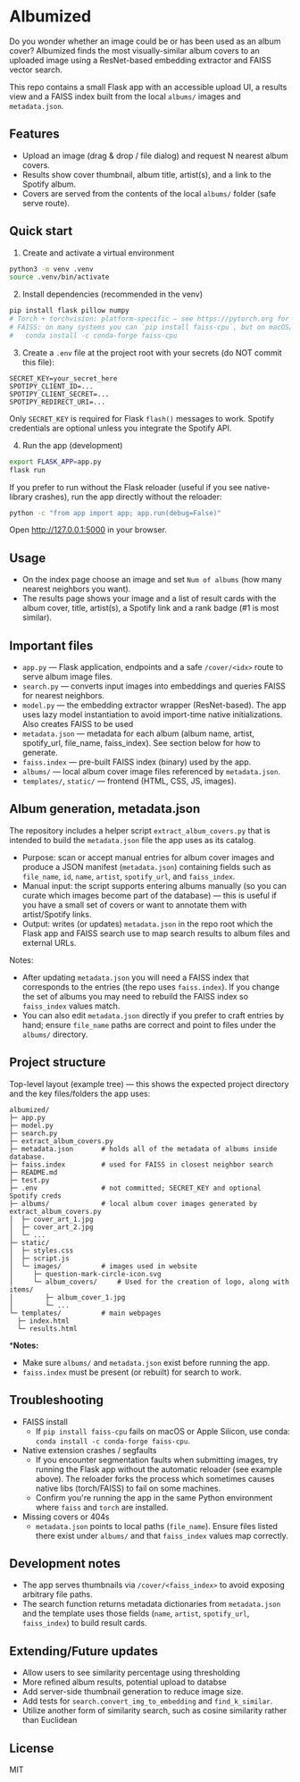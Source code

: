 # Albumized

Do you wonder whether an image could be or has been used as an album cover? Albumized finds the most visually-similar album covers to an uploaded image using a ResNet-based embedding extractor and FAISS vector search.

This repo contains a small Flask app with an accessible upload UI, a results view and a FAISS index built from the local `albums/` images and `metadata.json`.

## Features
- Upload an image (drag & drop / file dialog) and request N nearest album covers.
- Results show cover thumbnail, album title, artist(s), and a link to the Spotify album.
- Covers are served from the contents of the local `albums/` folder (safe serve route).

## Quick start
1. Create and activate a virtual environment

```bash
python3 -m venv .venv
source .venv/bin/activate
```

2. Install dependencies (recommended in the venv)

```bash
pip install flask pillow numpy
# Torch + torchvision: platform-specific — see https://pytorch.org for an appropriate command
# FAISS: on many systems you can `pip install faiss-cpu`, but on macOS/Apple Silicon you may need conda:
#   conda install -c conda-forge faiss-cpu
```

3. Create a `.env` file at the project root with your secrets (do NOT commit this file):

```
SECRET_KEY=your_secret_here
SPOTIPY_CLIENT_ID=...
SPOTIPY_CLIENT_SECRET=...
SPOTIPY_REDIRECT_URI=...
```

Only `SECRET_KEY` is required for Flask `flash()` messages to work. Spotify credentials are optional unless you integrate the Spotify API.

4. Run the app (development)

```bash
export FLASK_APP=app.py
flask run
```

If you prefer to run without the Flask reloader (useful if you see native-library crashes), run the app directly without the reloader:

```bash
python -c "from app import app; app.run(debug=False)"
```

Open http://127.0.0.1:5000 in your browser.

## Usage
- On the index page choose an image and set `Num of albums` (how many nearest neighbors you want).
- The results page shows your image and a list of result cards with the album cover, title, artist(s), a Spotify link and a rank badge (#1 is most similar).

## Important files
- `app.py` — Flask application, endpoints and a safe `/cover/<idx>` route to serve album image files.
- `search.py` — converts input images into embeddings and queries FAISS for nearest neighbors.
- `model.py` — the embedding extractor wrapper (ResNet-based). The app uses lazy model instantiation to avoid import-time native initializations. Also creates FAISS to be used
- `metadata.json` — metadata for each album (album name, artist, spotify_url, file_name, faiss_index). See section below for how to generate.
- `faiss.index` — pre-built FAISS index (binary) used by the app.
- `albums/` — local album cover image files referenced by `metadata.json`.
- `templates/`, `static/` — frontend (HTML, CSS, JS, images).

## Album generation, metadata.json
The repository includes a helper script `extract_album_covers.py` that is intended to build the `metadata.json` file the app uses as its catalog.

- Purpose: scan or accept manual entries for album cover images and produce a JSON manifest (`metadata.json`) containing fields such as `file_name`, `id`, `name`, `artist`, `spotify_url`, and `faiss_index`.
- Manual input: the script supports entering albums manually (so you can curate which images become part of the database) — this is useful if you have a small set of covers or want to annotate them with artist/Spotify links.
- Output: writes (or updates) `metadata.json` in the repo root which the Flask app and FAISS search use to map search results to album files and external URLs.

Notes:
- After updating `metadata.json` you will need a FAISS index that corresponds to the entries (the repo uses `faiss.index`). If you change the set of albums you may need to rebuild the FAISS index so `faiss_index` values match.
- You can also edit `metadata.json` directly if you prefer to craft entries by hand; ensure `file_name` paths are correct and point to files under the `albums/` directory.

## Project structure
Top-level layout (example tree) — this shows the expected project directory and the key files/folders the app uses:

```
albumized/
├─ app.py
├─ model.py
├─ search.py
├─ extract_album_covers.py
├─ metadata.json       # holds all of the metadata of albums inside database.
├─ faiss.index         # used for FAISS in closest neighbor search 
├─ README.md
├─ test.py
├─ .env                # not committed; SECRET_KEY and optional Spotify creds
├─ albums/             # local album cover images generated by extract_album_covers.py
│  ├─ cover_art_1.jpg
│  ├─ cover_art_2.jpg
│  └─ ...
├─ static/ 
│  ├─ styles.css
│  ├─ script.js
│  └─ images/          # images used in website 
│     ├─ question-mark-circle-icon.svg
│     └─ album_covers/     # Used for the creation of logo, along with items/
│        ├─ album_cover_1.jpg
│        └─ ...
└─ templates/          # main webpages 
  ├─ index.html
  └─ results.html
```

***Notes:**
- Make sure `albums/` and `metadata.json` exist before running the app.
- `faiss.index` must be present (or rebuilt) for search to work.

## Troubleshooting
- FAISS install
  - If `pip install faiss-cpu` fails on macOS or Apple Silicon, use conda: `conda install -c conda-forge faiss-cpu`.
- Native extension crashes / segfaults
  - If you encounter segmentation faults when submitting images, try running the Flask app without the automatic reloader (see example above). The reloader forks the process which sometimes causes native libs (torch/FAISS) to fail on some machines.
  - Confirm you're running the app in the same Python environment where `faiss` and `torch` are installed.
- Missing covers or 404s
  - `metadata.json` points to local paths (`file_name`). Ensure files listed there exist under `albums/` and that `faiss_index` values map correctly.

## Development notes
- The app serves thumbnails via `/cover/<faiss_index>` to avoid exposing arbitrary file paths.
- The search function returns metadata dictionaries from `metadata.json` and the template uses those fields (`name`, `artist`, `spotify_url`, `faiss_index`) to build result cards.

## Extending/Future updates
- Allow users to see similarity percentage using thresholding 
- More refined album results, potential upload to databse 
- Add server-side thumbnail generation to reduce image size.
- Add tests for `search.convert_img_to_embedding` and `find_k_similar`.
- Utilize another form of similarity search, such as cosine similarity rather than Euclidean

## License
MIT
